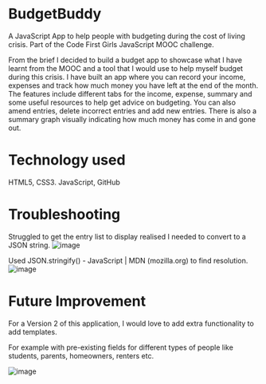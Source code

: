 # BudgetBuddy
A JavaScript App to help people with budgeting during the cost of living crisis. Part of the Code First Girls JavaScript MOOC challenge.

From the brief I decided to build a budget app to showcase what I have learnt from the MOOC and a tool that I would use to help myself budget during this crisis.
I have built an app where you can record your income, expenses and track how much money you have left at the end of the month.
The features include different tabs for the income, expense, summary and some useful resources to help get advice on budgeting. 
You can also amend entries, delete incorrect entries and add new entries.
There is also a summary graph visually indicating how much money has come in and gone out.



# Technology used
HTML5, CSS3. JavaScript, GitHub

# Troubleshooting
Struggled to get the entry list to display realised I needed to convert to a JSON string.
![image](https://github.com/Arsomeree/BudgetBuddy/assets/33703509/ffc7c306-59c0-4a45-87bd-e1cecb4e666e)

Used JSON.stringify() - JavaScript | MDN (mozilla.org) to find resolution.
![image](https://github.com/Arsomeree/BudgetBuddy/assets/33703509/2384b55b-068b-4821-a1b8-d1b2b254ecef)




# Future Improvement

For a Version 2 of this application, I would love to add extra functionality to add templates.

For example with  pre-existing fields for different types of people like students, parents, homeowners, renters etc.



![image](https://github.com/Arsomeree/BudgetBuddy/assets/33703509/038c13f8-9e1b-4134-8ab5-49718fb59855)



